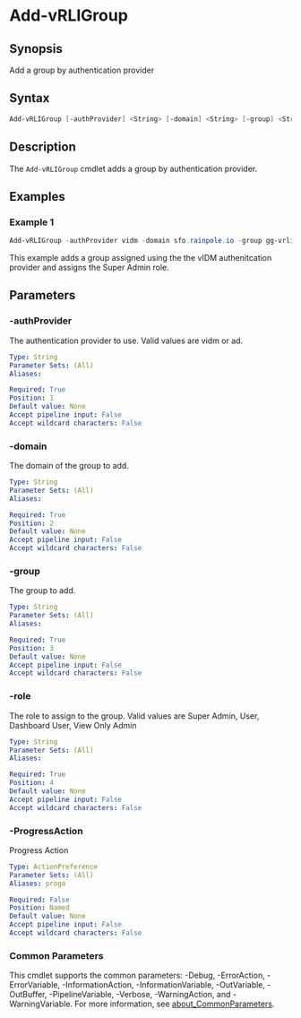 # Add-vRLIGroup

## Synopsis

Add a group by authentication provider

## Syntax

```powershell
Add-vRLIGroup [-authProvider] <String> [-domain] <String> [-group] <String> [-role] <String> [-ProgressAction <ActionPreference>] [<CommonParameters>]
```

## Description

The `Add-vRLIGroup` cmdlet adds a group by authentication provider.

## Examples

### Example 1

```powershell
Add-vRLIGroup -authProvider vidm -domain sfo.rainpole.io -group gg-vrli-admins -role "Super Admin"
```

This example adds a group assigned using the the vIDM authenitcation provider and assigns the Super Admin role.

## Parameters

### -authProvider

The authentication provider to use. Valid values are vidm or ad.

```yaml
Type: String
Parameter Sets: (All)
Aliases:

Required: True
Position: 1
Default value: None
Accept pipeline input: False
Accept wildcard characters: False
```

### -domain

The domain of the group to add.

```yaml
Type: String
Parameter Sets: (All)
Aliases:

Required: True
Position: 2
Default value: None
Accept pipeline input: False
Accept wildcard characters: False
```

### -group

 The group to add.

```yaml
Type: String
Parameter Sets: (All)
Aliases:

Required: True
Position: 3
Default value: None
Accept pipeline input: False
Accept wildcard characters: False
```

### -role

The role to assign to the group. Valid values are Super Admin, User, Dashboard User, View Only Admin

```yaml
Type: String
Parameter Sets: (All)
Aliases:

Required: True
Position: 4
Default value: None
Accept pipeline input: False
Accept wildcard characters: False
```

### -ProgressAction

Progress Action

```yaml
Type: ActionPreference
Parameter Sets: (All)
Aliases: proga

Required: False
Position: Named
Default value: None
Accept pipeline input: False
Accept wildcard characters: False
```

### Common Parameters

This cmdlet supports the common parameters: -Debug, -ErrorAction, -ErrorVariable, -InformationAction, -InformationVariable, -OutVariable, -OutBuffer, -PipelineVariable, -Verbose, -WarningAction, and -WarningVariable. For more information, see [about_CommonParameters](http://go.microsoft.com/fwlink/?LinkID=113216).
